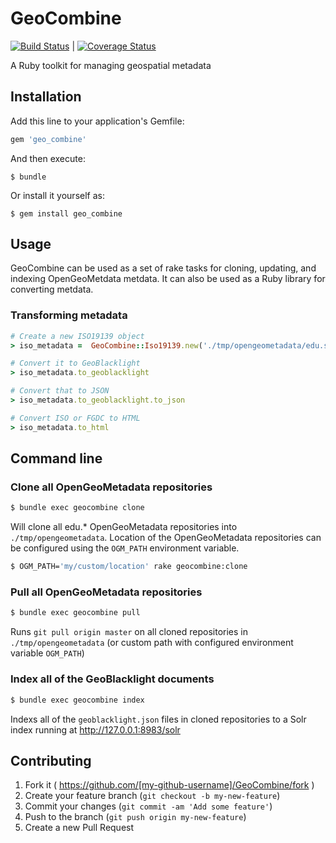 # GeoCombine

[![Build Status](https://travis-ci.org/OpenGeoMetadata/GeoCombine.svg?branch=master)](https://travis-ci.org/OpenGeoMetadata/GeoCombine) | [![Coverage Status](https://coveralls.io/repos/OpenGeoMetadata/GeoCombine/badge.svg?branch=master)](https://coveralls.io/r/OpenGeoMetadata/GeoCombine?branch=master)



A Ruby toolkit for managing geospatial metadata

## Installation

Add this line to your application's Gemfile:

```ruby
gem 'geo_combine'
```

And then execute:

    $ bundle

Or install it yourself as:

    $ gem install geo_combine

## Usage
GeoCombine can be used as a set of rake tasks for cloning, updating, and indexing OpenGeoMetdata metdata. It can also be used as a Ruby library for converting metdata.

### Transforming metadata

```ruby
# Create a new ISO19139 object
> iso_metadata =  GeoCombine::Iso19139.new('./tmp/opengeometadata/edu.stanford.purl/bb/338/jh/0716/iso19139.xml')

# Convert it to GeoBlacklight
> iso_metadata.to_geoblacklight

# Convert that to JSON
> iso_metadata.to_geoblacklight.to_json

# Convert ISO or FGDC to HTML
> iso_metadata.to_html
```

## Command line ##

### Clone all OpenGeoMetadata repositories

```sh
$ bundle exec geocombine clone
```

Will clone all edu.* OpenGeoMetadata repositories into `./tmp/opengeometadata`. Location of the OpenGeoMetadata repositories can be configured using the `OGM_PATH` environment variable.

```sh
$ OGM_PATH='my/custom/location' rake geocombine:clone
```

### Pull all OpenGeoMetadata repositories

```sh
$ bundle exec geocombine pull
```

Runs `git pull origin master` on all cloned repositories in `./tmp/opengeometadata` (or custom path with configured environment variable `OGM_PATH`)

### Index all of the GeoBlacklight documents

```sh
$ bundle exec geocombine index
```

Indexs all of the `geoblacklight.json` files in cloned repositories to a Solr index running at http://127.0.0.1:8983/solr

## Contributing

1. Fork it ( https://github.com/[my-github-username]/GeoCombine/fork )
2. Create your feature branch (`git checkout -b my-new-feature`)
3. Commit your changes (`git commit -am 'Add some feature'`)
4. Push to the branch (`git push origin my-new-feature`)
5. Create a new Pull Request
